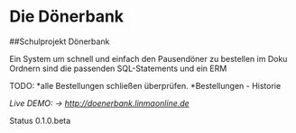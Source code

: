 # Die Dönerbank

##Schulprojekt Dönerbank 

Ein System um schnell und einfach den Pausendöner zu bestellen
im Doku Ordnern sind die passenden SQL-Statements und ein ERM

TODO:
*alle Bestellungen schließen überprüfen.
*Bestellungen - Historie


*Live DEMO: -> http://doenerbank.linmaonline.de*

Status 0.1.0.beta
